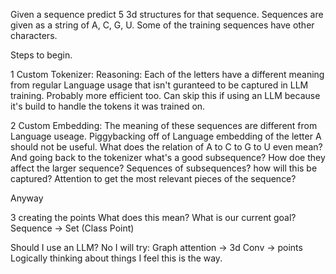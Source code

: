 Given a sequence predict 5 3d structures for that sequence. 
Sequences are given as a string of A, C, G, U. 
Some of the training sequences have other characters.

Steps to begin.

1 Custom Tokenizer: 
Reasoning: Each of the letters have a different meaning from regular 
Language usage that isn't guranteed to be captured in LLM training. 
Probably more efficient too.
Can skip this if using an LLM because it's build to handle the tokens it was trained on.

2 Custom Embedding:
The meaning of these sequences are different from Language useage.
Piggybacking off of Language embedding of the letter A should not be useful.
What does the relation of A to C to G to U even mean?
And going back to the tokenizer what's a good subsequence?
How doe they affect the larger sequence?
Sequences of subsequences? how will this be captured?
Attention to get the most relevant pieces of the sequence?

Anyway

3 creating the points
What does this mean?
What is our current goal? Sequence -> Set (Class Point)

Should I use an LLM?
No
I will try: 
Graph attention -> 3d Conv -> points
Logically thinking about things I feel this is the way.

